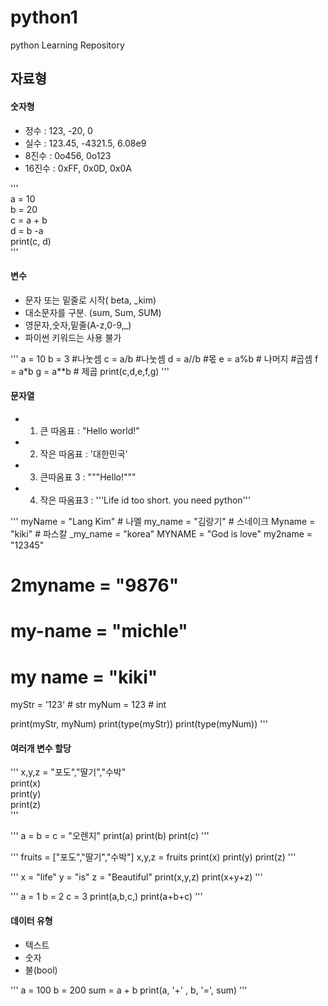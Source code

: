 # python1  
python Learning Repository  

## 자료형  
#### 숫자형   
* 정수 : 123, -20, 0    
* 실수 : 123.45, -4321.5, 6.08e9     
* 8진수 : 0o456, 0o123   
* 16진수 : 0xFF, 0x0D, 0x0A  

'''  
a = 10  
b = 20  
c = a + b  
d = b -a  
print(c, d)  
'''  

#### 변수 
* 문자 또는 밑줄로 시작( beta, _kim)  
* 대소문자를 구분. (sum, Sum, SUM)  
* 영문자,숫자,밑줄(A-z,0-9,_)  
* 파이썬 키워드는 사용 불가

'''
a = 10
b = 3 
#나눗셈
c = a/b #나눗셈
d = a//b #몫
e = a%b # 나머지
#곱셈 
f = a*b 
g = a**b  # 제곱
print(c,d,e,f,g)
'''

#### 문자열
* 1. 큰 따옴표 : "Hello world!"  
* 2. 작은 따옴표 : '대한민국'  
* 3. 큰따옴표 3 : """Hello!"""  
* 4. 작은 따옴표3 : '''Life id too short. you need python'''  

'''
myName = "Lang Kim" # 나멜
my_name = "김랑기" # 스네이크
Myname = "kiki" # 파스칼
_my_name = "korea"
MYNAME = "God is love"
my2name = "12345"
# 2myname = "9876"
# my-name = "michle"
# my name = "kiki"
myStr = '123' # str
myNum = 123 # int


print(myStr, myNum)
print(type(myStr))
print(type(myNum))
'''

#### 여러개 변수 할당

'''
x,y,z = "포도","딸기","수박"  
print(x)  
print(y)  
print(z)  
'''

'''
a = b = c = "오렌지"
print(a)
print(b)
print(c)
'''

'''
fruits = ["포도","딸기","수박"]
x,y,z = fruits
print(x)
print(y)
print(z) 
'''

'''
x = "life"
y = "is"
z = "Beautiful"
print(x,y,z)
print(x+y+z)
'''

'''
a = 1
b = 2
c = 3
print(a,b,c,)
print(a+b+c)
'''

#### 데이터 유형
+ 텍스트  
+ 숫자  
+ 불(bool)  

'''
a = 100
b = 200
sum = a + b
print(a, '+' , b, '=', sum)
'''

